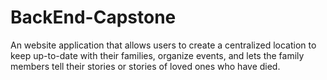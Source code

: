 # BackEnd-Capstone

An website application that allows users to create a centralized location to keep up-to-date with their families, organize events, and lets the family members tell their stories or stories of loved ones who have died.
